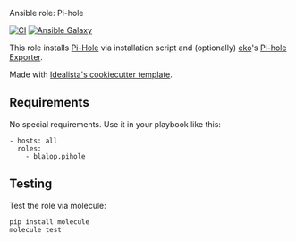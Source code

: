 Ansible role: Pi-hole

[![CI](https://github.com/blalop/ansible-role-pihole/workflows/CI/badge.svg?event=push)](https://github.com/blalop/ansible-role-pihole/actions?query=workflow%3ACI)
[![Ansible Galaxy](https://img.shields.io/badge/galaxy-blalop.pihole-B62682.svg)](https://galaxy.ansible.com/blalop/pihole)

This role installs [Pi-Hole](https://pi-hole.net/) via installation script and (optionally) [eko](https://github.com/eko)'s [Pi-hole Exporter](https://github.com/eko/pihole-exporter).

Made with [Idealista's cookiecutter template](https://github.com/idealista/cookiecutter-ansible-role).

## Requirements

No special requirements. Use it in your playbook like this:

```
- hosts: all
  roles:
    - blalop.pihole
```

## Testing

Test the role via molecule:

```
pip install molecule
molecule test
```
